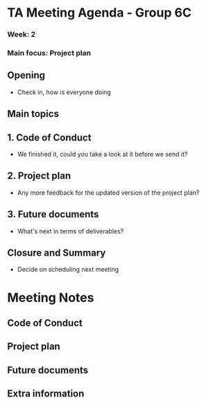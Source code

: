 # TA Meeting Agenda - Group 6C

### Week: 2
### Main focus: Project plan

## **Opening**
- Check in, how is everyone doing

## **Main topics**

## 1. Code of Conduct
- We finished it, could you take a look at it before we send it?

## 2. Project plan
- Any more feedback for the updated version of the project plan?

## 3. Future documents
- What's next in terms of deliverables?

## **Closure and Summary**
- Decide on scheduling next meeting

# Meeting Notes

## Code of Conduct

## Project plan

## Future documents

## Extra information



